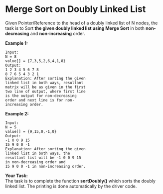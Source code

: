 # Merge Sort on Doubly Linked List
Given Pointer/Reference to the head of a doubly linked list of N nodes, the task is to Sort **the given doubly linked list using Merge Sort** in both **non-decreasing** and **non-increasing** order.

**Example 1:**
```
Input:
N = 8
value[] = {7,3,5,2,6,4,1,8}
Output:
1 2 3 4 5 6 7 8
8 7 6 5 4 3 2 1
Explanation: After sorting the given
linked list in both ways, resultant
matrix will be as given in the first
two line of output, where first line
is the output for non-decreasing
order and next line is for non-
increasing order.
```
**Example 2:**
```
Input:
N = 5
value[] = {9,15,0,-1,0}
Output:
-1 0 0 9 15
15 9 0 0 -1
Explanation: After sorting the given
linked list in both ways, the
resultant list will be -1 0 0 9 15
in non-decreasing order and 
15 9 0 0 -1 in non-increasing order.
```
**Your Task:**<br>
The task is to complete the function **sortDoubly()** which sorts the doubly linked list. The printing is done automatically by the driver code.
